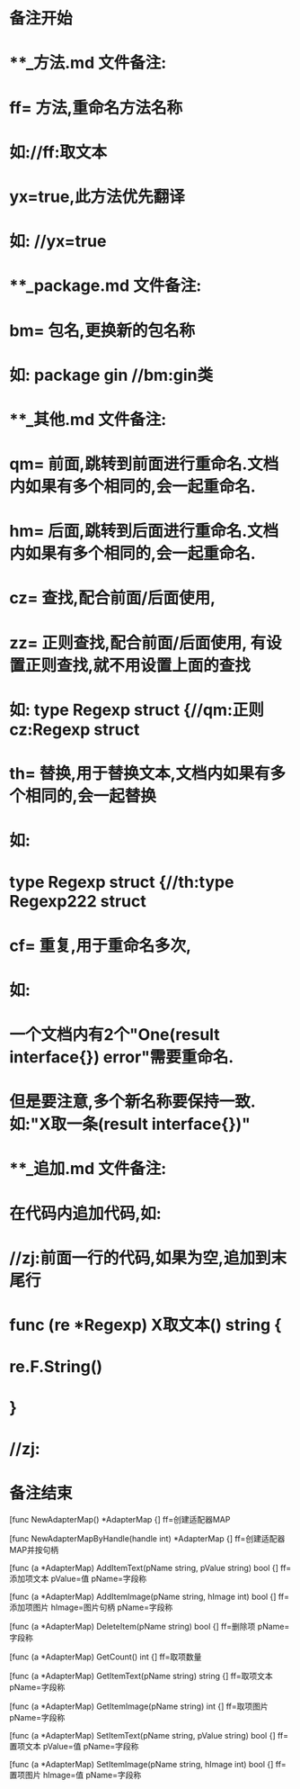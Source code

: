 # 备注开始
# **_方法.md 文件备注:
# ff= 方法,重命名方法名称
# 如://ff:取文本
#
# yx=true,此方法优先翻译
# 如: //yx=true

# **_package.md 文件备注:
# bm= 包名,更换新的包名称 
# 如: package gin //bm:gin类

# **_其他.md 文件备注:
# qm= 前面,跳转到前面进行重命名.文档内如果有多个相同的,会一起重命名.
# hm= 后面,跳转到后面进行重命名.文档内如果有多个相同的,会一起重命名.
# cz= 查找,配合前面/后面使用,
# zz= 正则查找,配合前面/后面使用, 有设置正则查找,就不用设置上面的查找
# 如: type Regexp struct {//qm:正则 cz:Regexp struct
#
# th= 替换,用于替换文本,文档内如果有多个相同的,会一起替换
# 如:
# type Regexp struct {//th:type Regexp222 struct
#
# cf= 重复,用于重命名多次,
# 如: 
# 一个文档内有2个"One(result interface{}) error"需要重命名.
# 但是要注意,多个新名称要保持一致. 如:"X取一条(result interface{})"

# **_追加.md 文件备注:
# 在代码内追加代码,如:
# //zj:前面一行的代码,如果为空,追加到末尾行
# func (re *Regexp) X取文本() string { 
# re.F.String()
# }
# //zj:
# 备注结束

[func NewAdapterMap() *AdapterMap {]
ff=创建适配器MAP

[func NewAdapterMapByHandle(handle int) *AdapterMap {]
ff=创建适配器MAP并按句柄

[func (a *AdapterMap) AddItemText(pName string, pValue string) bool {]
ff=添加项文本
pValue=值
pName=字段称

[func (a *AdapterMap) AddItemImage(pName string, hImage int) bool {]
ff=添加项图片
hImage=图片句柄
pName=字段称

[func (a *AdapterMap) DeleteItem(pName string) bool {]
ff=删除项
pName=字段称

[func (a *AdapterMap) GetCount() int {]
ff=取项数量

[func (a *AdapterMap) GetItemText(pName string) string {]
ff=取项文本
pName=字段称

[func (a *AdapterMap) GetItemImage(pName string) int {]
ff=取项图片
pName=字段称

[func (a *AdapterMap) SetItemText(pName string, pValue string) bool {]
ff=置项文本
pValue=值
pName=字段称

[func (a *AdapterMap) SetItemImage(pName string, hImage int) bool {]
ff=置项图片
hImage=值
pName=字段称
